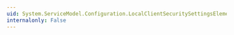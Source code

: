 ```yaml
---
uid: System.ServiceModel.Configuration.LocalClientSecuritySettingsElement.DetectReplays
internalonly: False
---
```

